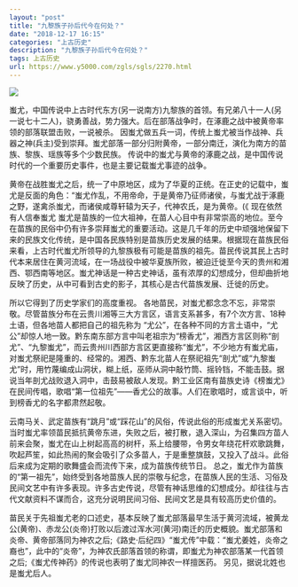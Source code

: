 ```yaml
---
layout: "post"
title: "九黎族子孙后代今在何处？"
date: "2018-12-17 16:15"
categories: "上古历史"
description: "九黎族子孙后代今在何处？"
tags: 上古历史
url: https://www.y5000.com/zgls/sgls/2270.html
---
```






[![](https://img.y5000.com/uploads/allimg/160408/4-16040QU321P9.jpg)](https://www.y5000.com)

蚩尤，中国传说中上古时代东方(另一说南方)九黎族的首领。有兄弟八十一人(另一说七十二人)，骁勇善战，势力强大。后在部落战争时，在涿鹿之战中被黄帝率领的部落联盟击败，一说被杀。
因蚩尤做五兵一词，传统上蚩尤被当作战神、兵器之神(兵主)受到崇拜。蚩尤部落一部分归附黄帝，一部分南迁，演化为南方的苗族、黎族、瑶族等多个少数民族。
传说中的蚩尤与黄帝的涿鹿之战，是中国传说时代的一个重要历史事件，也是主要记载蚩尤事迹的战争。

黄帝在战胜蚩尤之后，统一了中原地区，成为了华夏的正统。在正史的记载中，蚩尤是反面的角色：“蚩尤作乱，不用帝命，于是黄帝乃征师诸侯，与蚩尤战于涿鹿之野，遂禽杀蚩尤，而诸侯咸尊轩辕为天子，代神农氏，是为黄帝。(《
现在依然有人信奉蚩尤
蚩尤是苗族的一位大祖神，在苗人心目中有非常崇高的地位。至今在苗族的民俗中仍有许多崇拜蚩尤的重要活动。这是几千年的历史中顽强地保留下来的民族文化传统，是中国各民族特别是苗族历史发展的结果。根据现在苗族民俗来看，上古时代蚩尤所领导的九黎族极有可能是苗族的祖先。苗民传说其民上古时代本来居住在黄河流域，在一场战役中被华夏族所败，被迫迁徙至今天的贵州和湘西、鄂西南等地区。蚩尤神话是一种古史神话，虽有浓厚的幻想成分，但却曲折地反映了历史，从中可看到古史的影子，其核心是古代苗族发展、迁徙的历史。

所以它得到了历史学家们的高度重视。
各地苗民，对蚩尤都念念不忘，非常崇敬。尽管苗族分布在云贵川湘等三大方言区，语言支系甚多，有7个次方言、18种土语，但各地苗人都把自己的祖先称为
“尤公”，在各种不同的方言土语中，“尤公”却惊人地一致。黔东南东部方言中叫老祖宗为“榜香尤”，湘西方言区则称“剖尤”、“九黎蚩尤”，而云贵州川西部方言区更直接称“蚩尤”，不少地方有蚩尤庙，对蚩尤祭祀是隆重的、经常的。湘西、黔东北苗人在祭祀祖先“剖尤”或“九黎蚩尤”时，用竹蔑编成山洞状，糊上纸，巫师从洞中敲竹筒、摇铃铛，不能击鼓。据说当年剖尤战败退入洞中，击鼓易被敌人发现。黔工业区南有苗族史诗《榜蚩尤》在民间传唱，歌唱“第一位祖先”——香尤公的故事。人们在歌唱时，或言谈中，听到榜香尤的名字都肃然起敬。

云南马关、武定苗族有“跳月”或“踩花山”的风俗，传说此俗的形成蚩尤关系密切。当时蚩尤率领苗民抵抗黄帝东进，失败之后，被打散，退入深山，为召集四方苗人前来会聚，蚩尤在山上树起高高的树杆，系上给腰带，令男女年绕花杆欢歌跳舞，吹起芦笙，如此热闹的聚会吸引了众多苗人，于是重整旗鼓，又投入了战斗。此俗后来成为定期的歌舞盛会而流传下来，成为苗族传统节日。
总之，蚩尤作为苗族的“第一祖先”，始终受到各地苗族人民的崇敬与纪念，在苗族人民的生活、习俗及民间文艺中有许多表现。许多古史传说，尽管有神话思维的幻想成分。却往往与古代文献资料不谋而合，这充分说明民间习俗、民间文艺是具有较高历史价值的。

苗民关于先祖蚩尤老的口述史，基本反映了蚩尤部落最早生活于黄河流域，被黄龙公(黄帝)、赤龙公(炎帝)打败以后渡过浑水河(黄河)南迁的历史概貌。蚩尤部落和炎帝、黄帝部落同为神农之后;《路史·后纪四》“蚩尤传”中载：“蚩尤姜姓，炎帝之裔也”，此中的“炎帝”，为神农氏部落首领的称谓，即蚩尤为神农部落某一代首领之后;《蚩尤传神药》的传说也表明了蚩尤同神农一样擅医药。
另见，据说北姓也是蚩尤后人。
